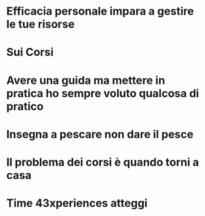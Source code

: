 # Efficacia personale impara a gestire le tue risorse 

# Sui Corsi 

# Avere una guida ma mettere in pratica ho sempre voluto qualcosa di pratico 

# Insegna a pescare non dare il pesce

# Il problema dei corsi è quando torni a casa

 
# Time 43xperiences atteggi
<!--stackedit_data:
eyJoaXN0b3J5IjpbMTEwMDQxMjMyNywxODQxOTYxNzE0XX0=
-->
